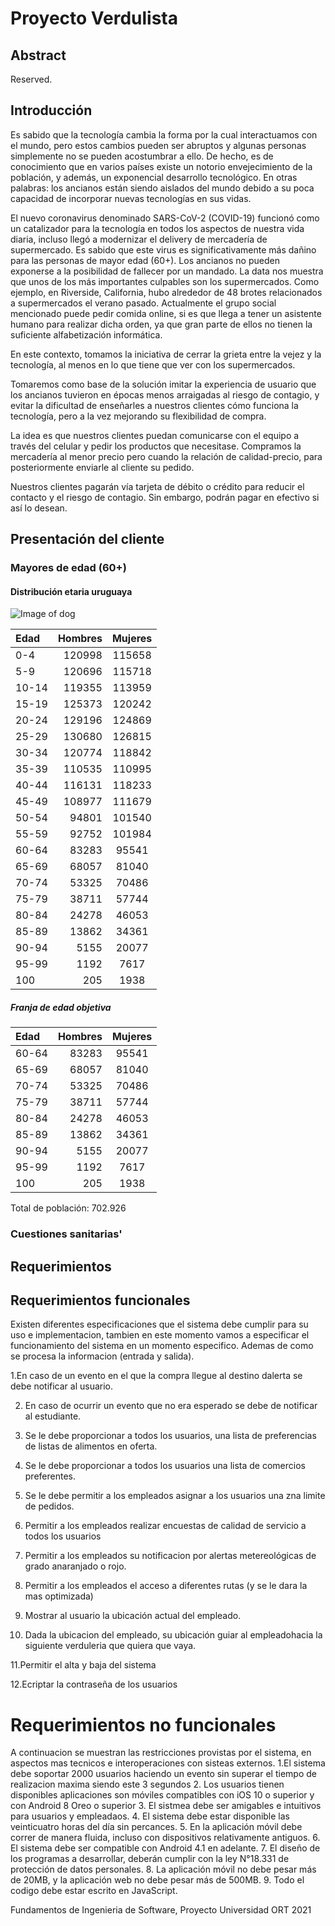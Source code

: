 # Proyecto Verdulista
  
## Abstract 
Reserved.

## Introducción
Es sabido que la tecnología cambia la forma por la cual interactuamos con el mundo, pero estos cambios pueden ser abruptos y algunas personas simplemente no se pueden acostumbrar a ello. De hecho, es de conocimiento que en varios países existe un notorio envejecimiento de la población, y además, un exponencial desarrollo tecnológico. En otras palabras: los ancianos están siendo aislados del mundo debido a su poca capacidad de incorporar nuevas tecnologías en sus vidas.

El nuevo coronavirus denominado SARS-CoV-2 (COVID-19) funcionó como un catalizador para la tecnología en todos los aspectos de nuestra vida diaria, incluso llegó a modernizar el delivery de mercadería de supermercado. Es sabido que este virus es significativamente más dañino para las personas de mayor edad (60+). Los ancianos no pueden exponerse a la posibilidad de fallecer por un mandado. La data nos muestra que unos de los más importantes culpables son los supermercados. Como ejemplo, en Riverside, California, hubo alrededor de 48 brotes relacionados a supermercados el verano pasado. Actualmente el grupo social mencionado puede pedir comida online, si es que llega a tener un asistente humano para realizar dicha orden, ya que gran parte de ellos no tienen la suficiente alfabetización informática.

En este contexto, tomamos la iniciativa de cerrar la grieta entre la vejez y la tecnología, al menos en lo que tiene que ver con los supermercados.

Tomaremos como base de la solución imitar la experiencia de usuario que los ancianos tuvieron en épocas menos arraigadas al riesgo de contagio, y evitar la dificultad de enseñarles a nuestros clientes cómo funciona la tecnología, pero a la vez mejorando su flexibilidad de compra.

La idea es que nuestros clientes puedan comunicarse con el equipo a través del celular y pedir los productos que necesitase. Compramos la mercadería al menor precio pero cuando la relación de calidad-precio, para posteriormente enviarle al cliente su pedido.

Nuestros clientes pagarán vía tarjeta de débito o crédito para reducir el contacto y el riesgo de contagio. Sin embargo, podrán pagar en efectivo si así lo desean.


## Presentación del cliente

### Mayores de edad (60+)

#### Distribución etaria uruguaya

![Image of dog](https://i.imgur.com/DJgzPMJ.png)

| Edad | Hombres | Mujeres |
| :------- | ----: | :---: |
| 0-4 | 120998 | 115658 |
| 5-9 | 120696 | 115718 |
| 10-14 | 119355 | 113959 |
| 15-19 | 125373 | 120242 |
| 20-24 | 129196 | 124869 |
| 25-29 | 130680 | 126815 |
| 30-34 | 120774 | 118842 |
| 35-39 | 110535 | 110995 |
| 40-44 | 116131 | 118233 |
| 45-49 | 108977 | 111679 |
| 50-54 | 94801 | 101540 |
| 55-59 | 92752 | 101984 |
| 60-64 | 83283 | 95541 |
| 65-69 | 68057 | 81040 |
| 70-74 | 53325 | 70486 |
| 75-79 | 38711 | 57744 |
| 80-84 | 24278 | 46053 |
| 85-89 | 13862 | 34361 |
| 90-94 | 5155 | 20077 |
| 95-99 | 1192 | 7617 |
| 100 | 205 | 1938 |


##### Franja de edad objetiva

| Edad | Hombres | Mujeres |
| :------- | ----: | :---: |
| 60-64 | 83283 | 95541 |
| 65-69 | 68057 | 81040 |
| 70-74 | 53325 | 70486 |
| 75-79 | 38711 | 57744 |
| 80-84 | 24278 | 46053 |
| 85-89 | 13862 | 34361 |
| 90-94 | 5155 | 20077 |
| 95-99 | 1192 | 7617 |
| 100 | 205 | 1938 |

Total de población: 702.926

### Cuestiones sanitarias'

## Requerimientos
##  Requerimientos funcionales
Existen diferentes especificaciones que el sistema debe cumplir para su uso e implementacion, tambien en este momento vamos a especificar el funcionamiento del sistema en un momento especifico. Ademas de como se procesa la informacion (entrada y salida). 

1.En caso de un evento en el que la compra llegue al destino dalerta se debe notificar al usuario. 

2. En caso de ocurrir un evento que no era esperado se debe de notificar al estudiante. 

3. Se le debe proporcionar a todos los usuarios, una lista de preferencias de listas de alimentos en oferta.

4. Se le debe proporcionar a todos los usuarios una lista de comercios preferentes.

5. Se le debe permitir a los empleados asignar a los usuarios una zna limite de pedidos.

6. Permitir a los empleados realizar encuestas de calidad de servicio a todos los usuarios  

7. Permitir a los empleados su notificacion por alertas metereológicas de grado anaranjado o rojo.

8. Permitir a  los empleados el acceso a diferentes rutas (y se le dara la mas optimizada) 

9. Mostrar al usuario la ubicación actual del empleado.

10. Dada la ubicacion del empleado, su ubicación guiar al empleadohacia la siguiente verduleria que quiera que vaya.

11.Permitir el alta y baja del sistema

12.Ecriptar la contraseña de los usuarios

# Requerimientos no funcionales

A continuacion  se muestran las restricciones  provistas por el sistema, en aspectos mas tecnicos e interoperaciones con sisteas externos.
1.El sistema debe soportar 2000 usuarios haciendo un evento sin superar el tiempo de realizacion maxima siendo este 3 segundos 
2. Los usuarios tienen disponibles aplicaciones son móviles compatibles con iOS 10 o superior y con Android 8 Oreo o superior
3. El sistmea debe ser amigables e intuitivos para usuarios y empleadaos.
4. El sistema debe estar disponible las veinticuatro horas del día sin percances. 
5. En la aplicación móvil debe correr de manera fluida, incluso con dispositivos relativamente antiguos.
6. El sistema debe ser compatible con Android 4.1 en adelante.
7. El diseño de los programas a desarrollar, deberán cumplir con la ley N°18.331 de protección de datos personales.
8.  La aplicación móvil no debe pesar más de 20MB, y la aplicación web no debe pesar más de 500MB.
9. Todo el codigo debe estar escrito en JavaScript. 


Fundamentos de Ingenieria de Software, Proyecto Universidad ORT 2021

